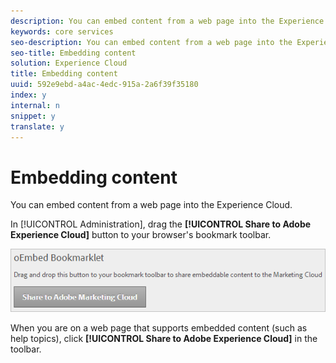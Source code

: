 ```yaml
---
description: You can embed content from a web page into the Experience Cloud.
keywords: core services
seo-description: You can embed content from a web page into the Experience Cloud.
seo-title: Embedding content
solution: Experience Cloud
title: Embedding content
uuid: 592e9ebd-a4ac-4edc-915a-2a6f39f35180
index: y
internal: n
snippet: y
translate: y
---
```


# Embedding content

You can embed content from a web page into the Experience Cloud.

In [!UICONTROL Administration], drag the **[!UICONTROL Share to Adobe Experience Cloud]** button to your browser's bookmark toolbar. 

![](assets/oembed.png) 

When you are on a web page that supports embedded content (such as help topics), click **[!UICONTROL Share to Adobe Experience Cloud]** in the toolbar. 

